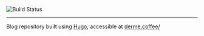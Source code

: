 ![Build Status](https://gitlab.com/pages/hugo/badges/master/build.svg)

---

Blog repository built using [Hugo](https://gohugo.io), accessible at [derme.coffee/](derme.coffee/)
